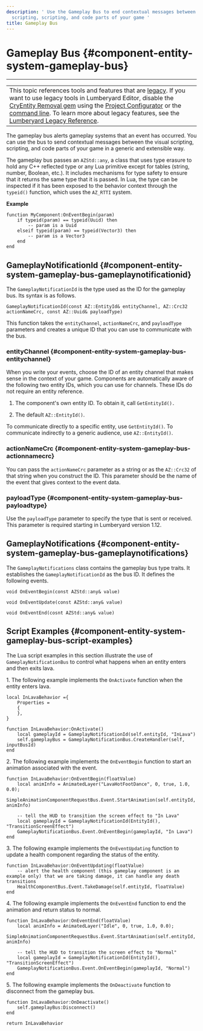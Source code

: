 ```yaml
---
description: ' Use the Gameplay Bus to end contextual messages between the visual
  scripting, scripting, and code parts of your game '
title: Gameplay Bus
---
```

# Gameplay Bus {#component-entity-system-gameplay-bus}


****

|  |
| --- |
| This topic references tools and features that are [legacy](/docs/userguide/ly-glos-chap#legacy)\. If you want to use legacy tools in Lumberyard Editor, disable the [CryEntity Removal gem](/docs/userguide/gems/cryentity-removal-gem) using the [Project Configurator](/docs/userguide/configurator/intro) or the [command line](/docs/userguide/lmbr-exe)\. To learn more about legacy features, see the [Lumberyard Legacy Reference](https://d3bqhfbip4ze4a.cloudfront.net/lumberyard-legacy.pdf)\. |

The gameplay bus alerts gameplay systems that an event has occurred\. You can use the bus to send contextual messages between the visual scripting, scripting, and code parts of your game in a generic and extensible way\.

The gameplay bus passes an `AZStd::any`, a class that uses type erasure to hold any C\+\+ reflected type or any Lua primitive except for tables \(string, number, Boolean, etc\.\)\. It includes mechanisms for type safety to ensure that it returns the same type that it is passed\. In Lua, the type can be inspected if it has been exposed to the behavior context through the `typeid()` function, which uses the `AZ_RTTI` system\.

**Example**

```
function MyComponent:OnEventBegin(param)
    if typeid(param) == typeid(Uuid) then
        -- param is a Uuid
    elseif typeid(param) == typeid(Vector3) then
        -- param is a Vector3
    end
end
```

## GameplayNotificationId {#component-entity-system-gameplay-bus-gameplaynotificationid}

The `GameplayNotificationId` is the type used as the ID for the gameplay bus\. Its syntax is as follows\.

```
GameplayNotificationId(const AZ::EntityId& entityChannel, AZ::Crc32 actionNameCrc, const AZ::Uuid& payloadType)
```

This function takes the `entityChannel`, `actionNameCrc`, and `payloadType` parameters and creates a unique ID that you can use to communicate with the bus\.

### entityChannel {#component-entity-system-gameplay-bus-entitychannel}

When you write your events, choose the ID of an entity channel that makes sense in the context of your game\. Components are automatically aware of the following two entity IDs, which you can use for channels\. These IDs do not require an entity reference\.

1. The component's own entity ID\. To obtain it, call `GetEntityId().`

1. The default `AZ::EntityId()`\.

To communicate directly to a specific entity, use `GetEntityId()`\. To communicate indirectly to a generic audience, use `AZ::EntityId()`\.

### actionNameCrc {#component-entity-system-gameplay-bus-actionnamecrc}

You can pass the `actionNameCrc` parameter as a string or as the `AZ::Crc32` of that string when you construct the ID\. This parameter should be the name of the event that gives context to the event data\.

### payloadType {#component-entity-system-gameplay-bus-payloadtype}

Use the `payloadType` parameter to specify the type that is sent or received\. This parameter is required starting in Lumberyard version 1\.12\.

## GameplayNotifications {#component-entity-system-gameplay-bus-gameplaynotifications}

The `GameplayNotifications` class contains the gameplay bus type traits\. It establishes the `GameplayNotificationId` as the bus ID\. It defines the following events\.

```
void OnEventBegin(const AZStd::any& value)
```

```
void OnEventUpdate(const AZStd::any& value)
```

```
void OnEventEnd(cosnt AZStd::any& value)
```

## Script Examples {#component-entity-system-gameplay-bus-script-examples}

The Lua script examples in this section illustrate the use of `GameplayNotificationBus` to control what happens when an entity enters and then exits lava\.

1\. The following example implements the `OnActivate` function when the entity enters lava\.

```
local InLavaBehavior ={
    Properties =
    {
    },
}

function InLavaBehavior:OnActivate()
    local gameplayId = GameplayNotificationId(self.entityId, "InLava")
    self.gameplayBus = GameplayNotificationBus.CreateHandler(self, inputBusId)
end
```

2\. The following example implements the `OnEventBegin` function to start an animation associated with the event\.

```
function InLavaBehavior:OnEventBegin(floatValue)
    local animInfo = AnimatedLayer("LavaHotFootDance", 0, true, 1.0, 0.0);
    SimpleAnimationComponentRequestBus.Event.StartAnimation(self.entityId, animInfo)

    -- tell the HUD to transition the screen effect to "In Lava"
    local gameplayId = GameplayNotificationId(EntityId(), "TransitionScreenEffect")
    GameplayNotificationBus.Event.OnEventBegin(gameplayId, "In Lava")
end
```

3\. The following example implements the `OnEventUpdating` function to update a health component regarding the status of the entity\.

```
function InLavaBehavior:OnEventUpdating(floatValue)
    -- alert the health component (this gameplay component is an example only) that we are taking damage, it can handle any death transitions
    HealthComponentBus.Event.TakeDamage(self.entityId, floatValue)
end
```

4\. The following example implements the `OnEventEnd` function to end the animation and return status to normal\.

```
function InLavaBehavior:OnEventEnd(floatValue)
    local animInfo = AnimatedLayer("Idle", 0, true, 1.0, 0.0);
    SimpleAnimationComponentRequestBus.Event.StartAnimation(self.entityId, animInfo)

    -- tell the HUD to transition the screen effect to "Normal"
    local gameplayId = GameplayNotificationId(EntityId(), "TransitionScreenEffect")
    GameplayNotificationBus.Event.OnEventBegin(gameplayId, "Normal")
end
```

5\. The following example implements the `OnDeactivate` function to disconnect from the gameplay bus\.

```
function InLavaBehavior:OnDeactivate()
    self.gameplayBus:Disconnect()
end

return InLavaBehavior
```